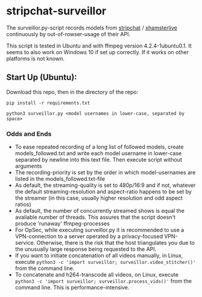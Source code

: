 # stripchat-surveillor

The surveillor.py-script records models from [stripchat](https://stripchat.com/) / [xhamsterlive](https://xhamsterlive.com/) continuously by out-of-rowser-usage of their API.

This script is tested in Ubuntu and with ffmpeg version 4.2.4-1ubuntu0.1. It seems to also work on Windows 10 if set up correctly. If it works on other platforms is not known.

## Start Up (Ubuntu):
Download this repo, then in the directory of the repo:

```console
pip install -r requirements.txt
```

```console
python3 surveillor.py <model usernames in lower-case, separated by space>
```

### Odds and Ends

* To ease repeated recording of a long list of followed models, create models_followed.txt and write each model username in lower-case separated by newline into this text file. Then execute script without arguments
* The recording-priority is set by the order in which model-usernames are listed in the models_followed.txt-file
* As default, the streaming-quality is set to 480p/16:9 and if not, whatever the default streaming-resolution and aspect-ratio happens to be set by the streamer (in this case, usually higher resolution and odd aspect ratios)
* As default, the number of concurrently streamed shows is equal the available number of threads. This assures that the script doesn't produce 'runaway' ffmpeg-processes
* For OpSec, while executing surveillor.py it is recommended to use a VPN-connection to a server operated by a privacy-focused VPN-service. Otherwise, there is the risk that the host triangulates you due to the unusually large response being requested to the API.
* If you want to initiate concatenation of all videos manually, in Linux, execute `python3 -c 'import surveillor; surveillor.video_stitcher()'` from the command line.
* To concatenate and h264-transcode all videos, on Linux, execute `python3 -c 'import surveillor; surveillor.process_vids()'` from the command line. This is performance-intensive.
